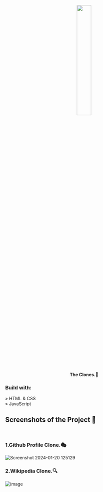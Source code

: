 <div align='center'><img style="width:30%" src='https://github.com/Aashishh1/Clone-Projects/assets/118424908/b65f8093-2135-4065-bbc1-c63df11eefc4'/></div>


 <div align='center'>       <b> The Clones.🚀</b>  </div>

<h3>Build with:</h3>

» HTML & CSS <br>
» JavaScript
<br>

<h2>Screenshots of the Project 📸</h2>
<br>

### 1.Github Profile Clone.🎭
![Screenshot 2024-01-20 125129](https://github.com/Aashishh1/Clone-Projects/assets/118424908/b4508304-94cd-4619-82db-409ec6546ab7)

### 2.Wikipedia Clone.🔍
![image](https://github.com/Aashishh1/Clone-Projects/assets/118424908/8c4274e5-d04f-43a5-bb65-e7dff58c3a70)

